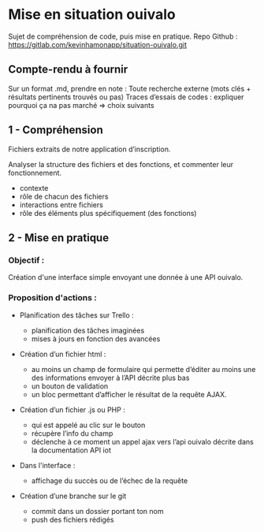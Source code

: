 # Mise en situation ouivalo
Sujet de compréhension de code, puis mise en pratique. 
Repo Github : https://gitlab.com/kevinhamonapp/situation-ouivalo.git  


## Compte-rendu à fournir 
Sur un format .md, prendre en note :
Toute recherche externe (mots clés + résultats pertinents trouvés ou pas)
Traces d’essais de codes : expliquer pourquoi ça na pas marché => choix suivants

## 1 - Compréhension

Fichiers extraits de notre application d’inscription.

Analyser la structure des fichiers et des fonctions, et commenter leur fonctionnement.
- contexte
- rôle de chacun des fichiers
- interactions entre fichiers
- rôle des éléments plus spécifiquement (des fonctions)


## 2 - Mise en pratique
### Objectif : 
Création d'une interface simple envoyant une donnée à une API ouivalo. 

### Proposition d'actions :
- Planification des tâches sur Trello :
    - planification des tâches imaginées
    - mises à jours en fonction des avancées
- Création d’un fichier html : 
    - au moins un champ de formulaire qui permette d’éditer au moins une des informations  envoyer à l’API décrite plus bas
    - un bouton de validation
    - un bloc permettant d’afficher le résultat de la requête AJAX.
- Création d’un fichier .js ou PHP : 
    - qui est appelé au clic sur le bouton
    - récupère l’info du champ
    - déclenche à ce moment un appel ajax vers l’api ouivalo décrite dans la documentation API iot 
- Dans l'interface : 
    - affichage du succès ou de l’échec de la requête

- Création d’une branche sur le git
    - commit dans un dossier portant ton nom
    - push des fichiers rédigés
